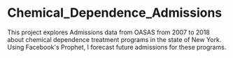 # Chemical_Dependence_Admissions
 This project explores Admissions data from OASAS from 2007 to 2018 about chemical dependence treatment programs in the state of New York. Using Facebook's Prophet, I forecast future admissions for these programs. 
